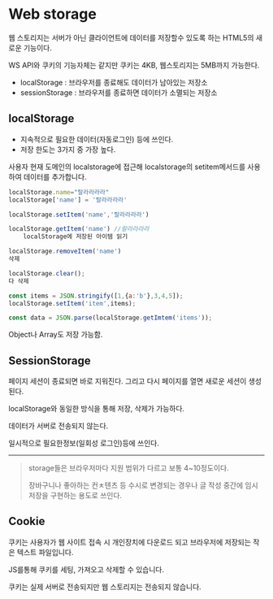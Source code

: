 # Web storage

웹 스토리지는 서버가 아닌 클라이언트에 데이터를 저장할수 있도록 하는 HTML5의 새로운 기능이다.

WS API와 쿠키의 기능자체는 같지만 쿠키는 4KB, 웹스토리지는 5MB까지 가능한다.



* localStorage : 브라우저를 종료해도 데이터가 남아있는 저장소
* sessionStorage : 브라우저를 종료하면 데이터가 소멸되는 저장소



## localStorage

* 지속적으로 필요한 데이터(자동로그인) 등에 쓰인다.
* 저장 한도는 3가지 중 가장 높다.



사용자 현재 도메인의 localstorage에 접근해 localstorage의 setitem메서드를 사용하여 데이터를 추가합니다.

```js
localStorage.name="랄라라라라"
localStorage['name'] = '랄라라라라'

localStorage.setItem('name','랄라라라라')
```



```js
localStorage.getItem('name') //랄라라라라
	localStorage에 저장된 아이템 읽기

localStorage.removeItem('name')
삭제

localStorage.clear();
다 삭제
```



```js
const items = JSON.stringify([1,{a:'b'},3,4,5]);
localStorage.setItem('item',items);

const data = JSON.parse(localStorage.getImtem('items'));
```

Object나 Array도 저장 가능함.



## SessionStorage

페이지 세션이 종료되면 바로 지워진다. 그리고 다시 페이지를 열면 새로운 세션이 생성된다.

localStorage와 동일한 방식을 통해 저장, 삭제가 가능하다.

데이터가 서버로 전송되지 않는다.

일시적으로 필요한정보(일회성 로그인)등에 쓰인다.



---



> storage들은 브라우저마다 지원 범위가 다르고 보통 4~10정도이다.
>
> 장바구니나 좋아하는 컨ㅊ텐츠 등 수시로 변경되는 경우나 글 작성 중간에 임시저장을 구현하는 용도로 쓰인다.



## Cookie

쿠키는 사용자가 웹 사이트 접속 시 개인장치에 다운로드 되고 브라우저에 저장되는 작은 텍스트 파일입니다.

JS를통해 쿠키를 세팅, 가져오고 삭제할 수 있습니다.

쿠키는 실제 서버로 전송되지만 웹 스토리지는 전송되지 않습니다.